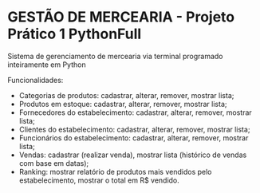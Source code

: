 # GESTÃO DE MERCEARIA - Projeto Prático 1 PythonFull 
Sistema de gerenciamento de mercearia via terminal programado inteiramente em Python

Funcionalidades:
- Categorias de produtos: cadastrar, alterar, remover, mostrar lista;
- Produtos em estoque: cadastrar, alterar, remover, mostrar lista;
- Fornecedores do estabelecimento: cadastrar, alterar, remover, mostrar lista;
- Clientes do estabelecimento: cadastrar, alterar, remover, mostrar lista;
- Funcionários do estabelecimento: cadastrar, alterar, remover, mostrar lista;
- Vendas: cadastrar (realizar venda), mostrar lista (histórico de vendas com base em datas);
- Ranking: mostrar relatório de produtos mais vendidos pelo estabelecimento, mostrar o total em R$ vendido.


